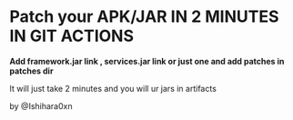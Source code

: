 <h1>Patch your APK/JAR IN 2 MINUTES IN GIT ACTIONS</h1>

<b>Add framework.jar link , services.jar link or just one and add patches in patches dir</b> 

It will just take 2 minutes and you will ur jars in artifacts 

by @Ishihara0xn

